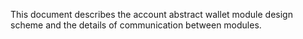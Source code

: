 This document describes the account abstract wallet module design scheme and the details of communication between modules.
